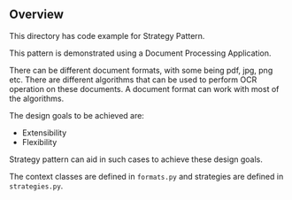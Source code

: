 ## Overview

This directory has code example for Strategy Pattern.

This pattern is demonstrated using a Document Processing Application.

There can be different document formats, with some being pdf, jpg, png etc. There are different algorithms that can be used to perform OCR operation on these documents. A document format can work with most of the algorithms.

The design goals to be achieved are:
- Extensibility 
- Flexibility

Strategy pattern can aid in such cases to achieve these design goals.

The context classes are defined in `formats.py` and strategies are defined in `strategies.py`.
